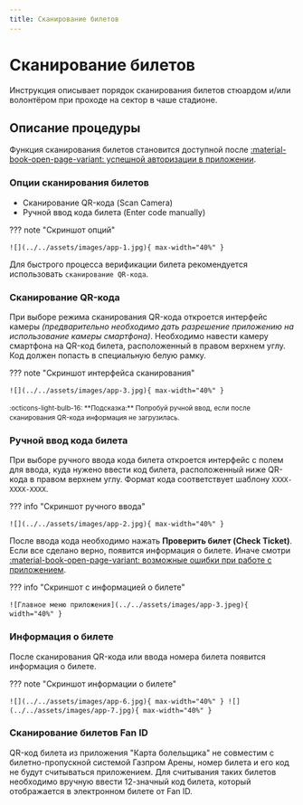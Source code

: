 ```yaml
---
title: Сканирование билетов
---
```


# Сканирование билетов

Инструкция описывает порядок сканирования билетов стюардом и/или волонтёром при проходе на сектор в чаше стадионе.

## Описание процедуры

Функция сканирования билетов становится доступной после [:material-book-open-page-variant: успешной авторизации в приложении](login.md). 

### Опции сканирования билетов

- Сканирование QR-кода (Scan Camera)
- Ручной ввод кода билета (Enter code manually)

??? note "Скриншот опций"

    ![](../../assets/images/app-1.jpg){ max-width="40%" }

Для быстрого процесса верификации билета рекомендуется использовать `сканирование QR-кода`.

### Сканирование QR-кода

При выборе режима сканирования QR-кода откроется интерфейс камеры *(предварительно необходимо дать разрешение приложению на использование камеры смартфона)*. Необходимо навести камеру смартфона на QR-код билета, расположенный в правом верхнем углу. Код должен попасть в специальную белую рамку.

??? note "Скриншот интерфейса сканирования"

    ![](../../assets/images/app-3.jpg){ max-width="40%" }

<small>
  :octicons-light-bulb-16:
  **Подсказка:** Попробуй ручной ввод, если после сканирования QR-кода информация не загрузилась.
</small>

### Ручной ввод кода билета

При выборе ручного ввода кода билета откроется интерфейс с полем для ввода, куда нужено ввести код билета, расположенный ниже QR-кода в правом верхнем углу. Формат кода соответствует шаблону `XXXX-XXXX-XXXX`.

??? info "Скриншот ручного ввода"

    ![](../../assets/images/app-2.jpg){ max-width="40%" }

После ввода кода необходимо нажать **Проверить билет (Check Ticket)**. Если все сделано верно, появится информация о билете. Иначе смотри [:material-book-open-page-variant: возможные ошибки при работе с приложением](errors.md).

??? info "Скриншот с информацией о билете"

    ![Главное меню приложения](../../assets/images/app-3.jpeg){ width="40%" }

### Информация о билете

После сканирования QR-кода или ввода номера билета появится информация о билете.

??? note "Скриншот информации о билете"

    ![](../../assets/images/app-6.jpg){ max-width="40%" } ![](../../assets/images/app-7.jpg){ max-width="40%" }


### Сканирование билетов Fan ID

QR-код билета из приложения "Карта болельщика" не совместим с билетно-пропускной системой Газпром Арены, номер билета и его код не будут считываться приложением. Для считывания таких билетов необходимо вручную ввести 12-значный код билета, который отображается в электронном билете от Fan ID.
